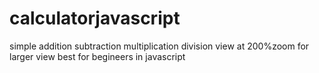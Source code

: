 # calculatorjavascript
simple addition subtraction multiplication division
view at 200%zoom for larger view 
best for begineers in javascript
